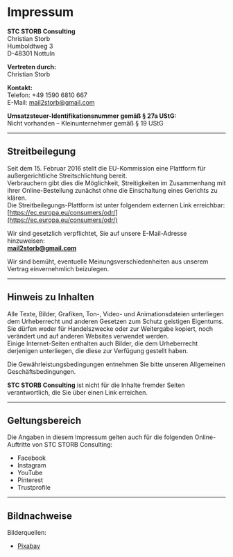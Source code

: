 # Impressum

**STC STORB Consulting**  
Christian Storb  
Humboldtweg 3  
D-48301 Nottuln

**Vertreten durch:**  
Christian Storb

**Kontakt:**  
Telefon: +49 1590 6810 667  
E-Mail: [mail2storb@gmail.com](mailto:mail2storb@gmail.com)

**Umsatzsteuer-Identifikationsnummer gemäß § 27a UStG:**  
Nicht vorhanden – Kleinunternehmer gemäß § 19 UStG

---

## Streitbeilegung

Seit dem 15. Februar 2016 stellt die EU-Kommission eine Plattform für außergerichtliche Streitschlichtung bereit.  
Verbrauchern gibt dies die Möglichkeit, Streitigkeiten im Zusammenhang mit ihrer Online-Bestellung zunächst ohne die Einschaltung eines Gerichts zu klären.  
Die Streitbeilegungs-Plattform ist unter folgendem externen Link erreichbar:  
[https://ec.europa.eu/consumers/odr/](https://ec.europa.eu/consumers/odr/)

Wir sind gesetzlich verpflichtet, Sie auf unsere E-Mail-Adresse hinzuweisen:  
**[mail2storb@gmail.com](mailto:mail2storb@gmail.com)**

Wir sind bemüht, eventuelle Meinungsverschiedenheiten aus unserem Vertrag einvernehmlich beizulegen.

---

## Hinweis zu Inhalten

Alle Texte, Bilder, Grafiken, Ton-, Video- und Animationsdateien unterliegen dem Urheberrecht und anderen Gesetzen zum Schutz geistigen Eigentums.  
Sie dürfen weder für Handelszwecke oder zur Weitergabe kopiert, noch verändert und auf anderen Websites verwendet werden.  
Einige Internet-Seiten enthalten auch Bilder, die dem Urheberrecht derjenigen unterliegen, die diese zur Verfügung gestellt haben.

Die Gewährleistungsbedingungen entnehmen Sie bitte unseren Allgemeinen Geschäftsbedingungen.

**STC STORB Consulting** ist nicht für die Inhalte fremder Seiten verantwortlich, die Sie über einen Link erreichen.

---

## Geltungsbereich

Die Angaben in diesem Impressum gelten auch für die folgenden Online-Auftritte von STC STORB Consulting:

- Facebook  
- Instagram  
- YouTube  
- Pinterest  
- Trustprofile

---

## Bildnachweise

Bilderquellen: 
- [Pixabay](https://pixabay.com)  


